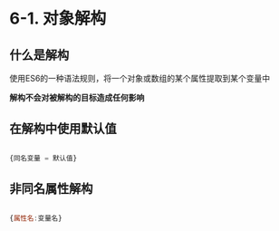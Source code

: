 # 6-1. 对象解构

## 什么是解构

使用ES6的一种语法规则，将一个对象或数组的某个属性提取到某个变量中

**解构不会对被解构的目标造成任何影响**

## 在解构中使用默认值

```js

{同名变量 = 默认值}

```

## 非同名属性解构

```js

{属性名:变量名}

```